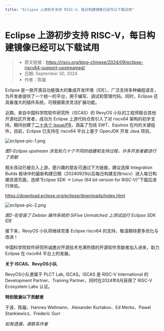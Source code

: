 ```yaml
---
title: "Eclipse 上游初步支持 RISC-V，每日构建镜像已经可以下载试用"
---
```

# Eclipse 上游初步支持 RISC-V，每日构建镜像已经可以下载试用

> - 原文链接：https://riscv.org/blog-chinese/2024/09/eclipse-riscv64-support-upstreamed/
> - 日期: September 30, 2024
> - 作者：陈璇

Eclipse 是一款开源且功能强大的集成开发环境（IDE），广泛支持多种编程语言，为开发者提供了一个统一的平台，用于编写、调试和管理代码。同时，Eclipse 还具备强大的插件系统，可根据需求灵活扩展功能。

近期，来自中国科学院软件研究所（ISCAS）的 RevyOS 小队的工程师联合其他开源社区开发者，成功为 Eclipse 上游代码仓库引入了对 riscv64 架构的初步支持。期间创建了[二十余个 Issue/PR](https://github.com/eclipse-platform/eclipse.platform.releng.aggregator/issues/2310)，涵盖了包括 SWT、Equinox 在内的关键组件。目前，Eclipse 已支持在 riscv64 平台上基于 OpenJDK 开发 Java 项目。

![eclipse-pic-1.png](/img/eclipse-pic-1.png)

*图1-Eclipse upstream 涉及到几十个不同的组建和支持过程，许多开发者都进行了贡献*

相关改动已被合入上游，感兴趣的朋友可通过下方链接，建议选择 Integration Builds 板块中的最新构建日期（20240929以后每日构建支持riscv）进入每日构建资源页面，选择“Eclipse SDK -> Linux (64 bit version for RISC-V)”下载后进行体验。

https://download.eclipse.org/eclipse/downloads/index.html

![eclipse-pic-2.png](/img/eclipse-pic-2.png)

*图2-在安装了 Debian 操作系统的 SiFive Unmatched 上测试运行 Eclipse SDK IDE*

接下来，RevyOS 小队将继续完善 Eclipse riscv64 的支持，敬请期待更多优化与改进！

中国科学院软件研究所诚邀对开源技术充满热情的开源软件贡献者加入进来，助力 Eclipse 在 riscv64 平台上的发展。

**关于 ISCAS、RevyOS小队**

RevyOS小队隶属于 PLCT Lab, ISCAS。ISCAS 是 RISC-V International 的 Development Partner、Training Partner，同时在2024年8月获得了 RISC-V Ecosystem Labs 认证。

**特别致谢以下贡献者**

于波、陈璇、Hannes Wellmann、Alexander Kurtakov、Ed Merks、Pawel Stankiewicz、Frederic Gurr

*如有遗漏，请联系作者*
